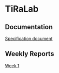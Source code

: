 # TiRaLab

## Documentation

[Specification document](https://github.com/JoJoensuu/TiRaLab/blob/main/docs/specif.md)

## Weekly Reports

[Week 1](https://github.com/JoJoensuu/TiRaLab/blob/main/docs/ViikkoRaportit/vko1.md)
